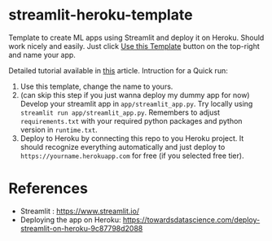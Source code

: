 # streamlit-heroku-template
Template to create ML apps using Streamlit and deploy it on Heroku.
Should work nicely and easily. Just click [Use this Template](https://github.com/patryk-oleniuk/streamlit-heroku-template/generate) button on the top-right and name your app.

Detailed tutorial available in [this](https://todo.com) article.
Intruction for a Quick run:
1. Use this template, change the name to yours.
2. (can skip this step if you just wanna deploy my dummy app for now) Develop your streamlit app in `app/streamlit_app.py`. Try locally using `streamlit run app/streamlit_app.py`. Remembers to adjust `requirements.txt` with your required python packages and python version in `runtime.txt`.
3. Deploy to Heroku by connecting this repo to you Heroku project. It should recognize everything automatically and just deploy to `https://yourname.herokuapp.com` for free (if you selected free tier).

# References
- Streamlit : https://www.streamlit.io/ 
- Deploying the app on Heroku: https://towardsdatascience.com/deploy-streamlit-on-heroku-9c87798d2088